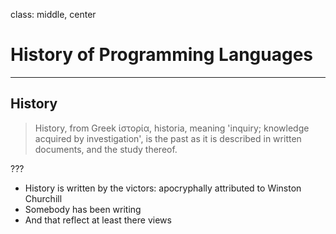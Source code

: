 class: middle, center

# History of Programming Languages

---

## History

> History, from Greek ἱστορία, historia, meaning 'inquiry; knowledge acquired by investigation', is the past as it is described in written documents, and the study thereof.

???

* History is written by the victors: apocryphally attributed to Winston Churchill
* Somebody has been writing
* And that reflect at least there views
